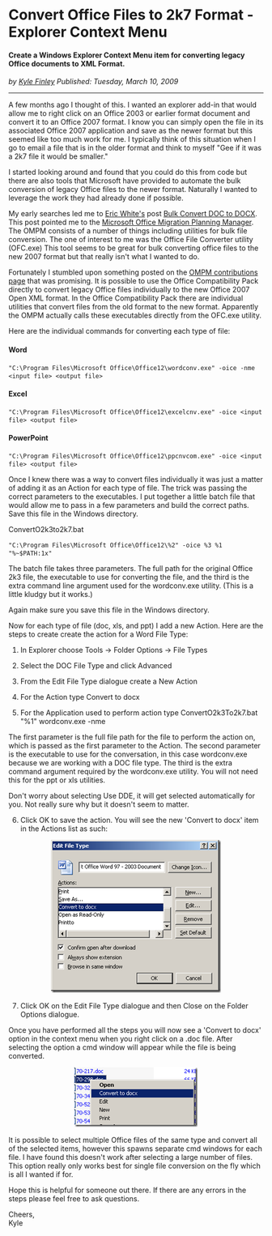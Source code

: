 # Convert Office Files to 2k7 Format - Explorer Context Menu
#### Create a Windows Explorer Context Menu item for converting legacy Office documents to XML Format.

*<div class="article-meta-data"> by <span class="article-meta-author" itemprop="author"><a href="https://twitter.com/kfinley" target="_blank" title="kfinley on Twitter">Kyle Finley</a></span> Published: <time itemprop="pubdate" datetime="3/11/2009 12:02:00 AM">Tuesday, March 10, 2009</time></div>*

---

A few months ago I thought of this.  I wanted an explorer add-in that would allow me to right click on an Office 2003 or earlier format document and convert it to an Office 2007 format.  I know you can simply open the file in its associated Office 2007 application and save as the newer format but this seemed like too much work for me.  I typically think of this situation when I go to email a file that is in the older format and think to myself "Gee if it was a 2k7 file it would be smaller."

I started looking around and found that you could do this from code but there are also tools that Microsoft have provided to automate the bulk conversion of legacy Office files to the newer format.  Naturally I wanted to leverage the work they had already done if possible.

My early searches led me to [Eric White's](http://blogs.msdn.com/ericwhite/) post [Bulk Convert DOC to DOCX](http://blogs.msdn.com/ericwhite/archive/2008/09/19/bulk-convert-doc-to-docx.aspx).  This post pointed me to the [Microsoft Office Migration Planning Manager](http://www.microsoft.com/downloads/details.aspx?FamilyID=13580cd7-a8bc-40ef-8281-dd2c325a5a81&DisplayLang=en).  The OMPM consists of a number of things including utilities for bulk file conversion.  The one of interest to me was the Office File Converter utility (OFC.exe)  This tool seems to be great for bulk converting office files to the new 2007 format but that really isn't what I wanted to do.

Fortunately I stumbled upon something posted on the [OMPM contributions page](http://channel9.msdn.com/wiki/officedeployment/ompmcontributions/) that was promising.  It is possible to use the Office Compatibility Pack directly to convert legacy Office files individually to the new Office 2007 Open XML format.  In the Office Compatibility Pack there are individual utilities that convert files from the old format to the new format.  Apparently the OMPM actually calls these executables directly from the OFC.exe utility.

Here are the individual commands for converting each type of file:

#### Word
```
"C:\Program Files\Microsoft Office\Office12\wordconv.exe" -oice -nme <input file> <output file>
```

#### Excel
```
"C:\Program Files\Microsoft Office\Office12\excelcnv.exe" -oice <input file> <output file>
```

#### PowerPoint
```
"C:\Program Files\Microsoft Office\Office12\ppcnvcom.exe" -oice <input file> <output file>
```

Once I knew there was a way to convert files individually it was just a matter of adding it as an Action for each type of file.  The trick was passing the correct parameters to the executables.  I put together a little batch file that would allow me to pass in a few parameters and build the correct paths.  Save this file in the Windows directory.

ConvertO2k3to2k7.bat

```
"C:\Program Files\Microsoft Office\Office12\%2" -oice %3 %1 "%~$PATH:1x"
```

The batch file takes three parameters.  The full path for the original Office 2k3 file, the executable to use for converting the file, and the third is the extra command line argument used for the wordconv.exe utility.  (This is a little kludgy but it works.)

Again make sure you save this file in the Windows directory.

Now for each type of file (doc, xls, and ppt) I add a new Action.  Here are the steps to create create the action for a Word File Type:

1. In Explorer choose Tools -> Folder Options -> File Types

2. Select the DOC File Type and click Advanced

3. From the Edit File Type dialogue create a New Action

4. For the Action type Convert to docx

5. For the Application used to perform action type ConvertO2k3To2k7.bat "%1" wordconv.exe -nme

The first parameter is the full file path for the file to perform the action on, which is passed as the first parameter to the Action.  The second parameter is the executable to use for the conversation, in this case wordconv.exe because we are working with a DOC file type.  The third is the extra command argument required by the wordconv.exe utility.  You will not need this for the ppt or xls utilities.

Don't worry about selecting Use DDE, it will get selected automatically for you.  Not really sure why but it doesn't seem to matter.

6. Click OK to save the action. You will see the new 'Convert to docx' item in the Actions list as such:

<div style="text-align: center;">

![Edit File Type](../../public/img/articles/edit-file-type.png)

</div>

7. Click OK on the Edit File Type dialogue and then Close on the Folder Options dialogue.


Once you have performed all the steps you will now see a 'Convert to docx' option in the context menu when you right click on a .doc file. After selecting the option a cmd window will appear while the file is being converted.

<div style="text-align: center;">

![Convert to docx context menu](../../public/img/articles/convert-to-docx.png)

</div>

It is possible to select multiple Office files of the same type and convert all of the selected items, however this spawns separate cmd windows for each file.  I have found this doesn't work after selecting a large number of files.  This option really only works best for single file conversion on the fly which is all I wanted if for.

Hope this is helpful for someone out there.  If there are any errors in the steps please feel free to ask questions.

Cheers,<br>
Kyle
